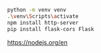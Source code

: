```bash
python -m venv venv
.\venv\Scripts\activate
npm install http-server
pip install flask-cors Flask
```
https://nodejs.org/en
